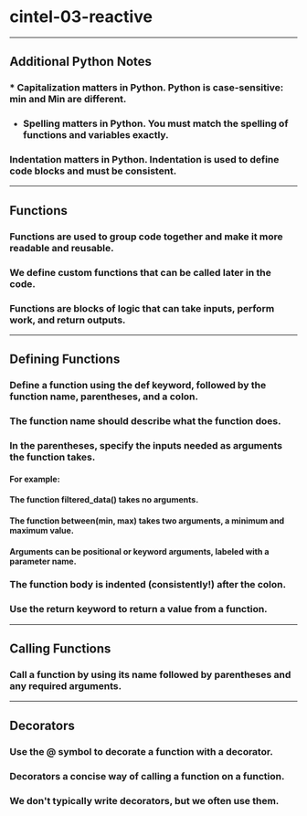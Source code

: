 # cintel-03-reactive
--------

## Additional Python Notes
### * Capitalization matters in Python. Python is case-sensitive: min and Min are different.
* ### Spelling matters in Python. You must match the spelling of functions and variables exactly.
### Indentation matters in Python. Indentation is used to define code blocks and must be consistent.
---------

## Functions
### Functions are used to group code together and make it more readable and reusable.
### We define custom functions that can be called later in the code.
### Functions are blocks of logic that can take inputs, perform work, and return outputs.
------------------

## Defining Functions
### Define a function using the def keyword, followed by the function name, parentheses, and a colon. 
### The function name should describe what the function does.
### In the parentheses, specify the inputs needed as arguments the function takes.

#### For example:
####    The function filtered_data() takes no arguments.
####    The function between(min, max) takes two arguments, a minimum and maximum value.
####    Arguments can be positional or keyword arguments, labeled with a parameter name.

### The function body is indented (consistently!) after the colon. 
### Use the return keyword to return a value from a function.
-----------------

## Calling Functions
### Call a function by using its name followed by parentheses and any required arguments.
----------   

## Decorators
### Use the @ symbol to decorate a function with a decorator.
### Decorators a concise way of calling a function on a function.
### We don't typically write decorators, but we often use them.
